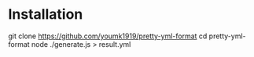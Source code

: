 # Installation

git clone https://github.com/youmk1919/pretty-yml-format
cd pretty-yml-format
node ./generate.js > result.yml
